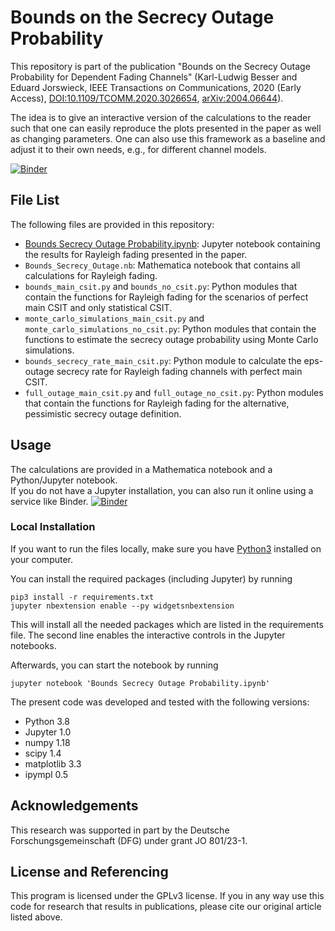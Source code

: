 # Bounds on the Secrecy Outage Probability

This repository is part of the publication "Bounds on the Secrecy Outage
Probability for Dependent Fading Channels" (Karl-Ludwig Besser and Eduard
Jorswieck, IEEE Transactions on Communications, 2020 (Early Access),
[DOI:10.1109/TCOMM.2020.3026654](https://doi.org/10.1109/TCOMM.2020.3026654),
[arXiv:2004.06644](https://arxiv.org/abs/2004.06644)).

The idea is to give an interactive version of the calculations to the reader
such that one can easily reproduce the plots presented in the paper as well as
changing parameters. One can also use this framework as a baseline and adjust
it to their own needs, e.g., for different channel models.

[![Binder](https://mybinder.org/badge_logo.svg)](https://mybinder.org/v2/gl/klb2%2Fbounds-secrecy-outage/master?filepath=Bounds%20Secrecy%20Outage%20Probability.ipynb)

## File List
The following files are provided in this repository:

* [Bounds Secrecy Outage Probability.ipynb](https://mybinder.org/v2/gl/klb2%2Fbounds-secrecy-outage/master?filepath=Bounds%20Secrecy%20Outage%20Probability.ipynb):
  Jupyter notebook containing the results for Rayleigh fading presented in the
  paper.
* `Bounds_Secrecy_Outage.nb`: Mathematica notebook that contains all
  calculations for Rayleigh fading.
* `bounds_main_csit.py` and `bounds_no_csit.py`: Python modules that contain
  the functions for Rayleigh fading for the scenarios of perfect main CSIT and
  only statistical CSIT.
* `monte_carlo_simulations_main_csit.py` and
  `monte_carlo_simulations_no_csit.py`: Python modules that contain the
  functions to estimate the secrecy outage probability using Monte Carlo
  simulations.
* `bounds_secrecy_rate_main_csit.py`: Python module to calculate the eps-outage
  secrecy rate for Rayleigh fading channels with perfect main CSIT.
* `full_outage_main_csit.py` and `full_outage_no_csit.py`: Python modules that
  contain the functions for Rayleigh fading for the alternative, pessimistic
  secrecy outage definition.


## Usage
The calculations are provided in a Mathematica notebook and a Python/Jupyter
notebook.  
If you do not have a Jupyter installation, you can also run it online using a
service like Binder.
[![Binder](https://mybinder.org/badge_logo.svg)](https://mybinder.org/v2/gl/klb2%2Fbounds-secrecy-outage/master?filepath=Bounds%20Secrecy%20Outage%20Probability.ipynb)

### Local Installation
If you want to run the files locally, make sure you have 
[Python3](https://www.python.org/downloads/) installed on your computer.

You can install the required packages (including Jupyter) by running
```
pip3 install -r requirements.txt
jupyter nbextension enable --py widgetsnbextension
```
This will install all the needed packages which are listed in the requirements 
file. The second line enables the interactive controls in the Jupyter
notebooks.

Afterwards, you can start the notebook by running
```
jupyter notebook 'Bounds Secrecy Outage Probability.ipynb'
```

The present code was developed and tested with the following versions:
- Python 3.8
- Jupyter 1.0
- numpy 1.18
- scipy 1.4
- matplotlib 3.3
- ipympl 0.5


## Acknowledgements
This research was supported in part by the Deutsche Forschungsgemeinschaft
(DFG) under grant JO 801/23-1.


## License and Referencing
This program is licensed under the GPLv3 license. If you in any way use this
code for research that results in publications, please cite our original
article listed above.
